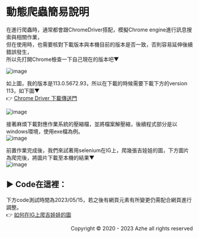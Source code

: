 # 動態爬蟲簡易說明  
在進行爬蟲時，通常都會跟ChromeDriver搭配，模擬Chrome engine進行訊息搜索與相關作業，  
但在使用時，也需要核對下載版本與本機目前的版本是否一致，否則容易延伸後續錯誤發生，  
所以先打開Chrome檢查一下自己現在的版本吧▼  
  
![image](https://github.com/LouisAzhe/selenium-IG/assets/48307578/313cb925-9121-4f31-9000-b7caa68d32e1)
  
如上圖，我的版本是113.0.5672.93，所以在下載的時候需要下載下方的version 113，如下圖▼  
👉 [Chrome Driver 下載傳送門](https://chromedriver.chromium.org/downloads)  
  
![image](https://github.com/LouisAzhe/selenium-IG/assets/48307578/d18c8ccd-ef03-431c-8221-9dd0af166447)
  
接著麻煩下載對應作業系統的壓縮檔，並將檔案解壓縮，後續程式部分是以windows環境，使用exe檔為例。  
![image](https://github.com/LouisAzhe/selenium-IG/assets/48307578/6dd36aff-fec0-4a80-989e-026b2a4d871c)  

前置作業完成後，我們來試著用selenium在IG上，爬幾張吉娃娃的圖，下方圖片為爬完後，將圖片下載至本機的結果▼  
![image](https://github.com/LouisAzhe/selenium-IG/assets/48307578/0b3ae61c-250c-43fa-b4fb-f6993e25d890)  
  
## ▶ Code在這裡：  
下方code測試時間為2023/05/15，若之後有網頁元素有所變更仍需配合網頁進行調整。  
👉 [如何在IG上爬吉娃娃的圖](https://github.com/LouisAzhe/selenium-IG/blob/main/seleniumIG.py)  
  
<p align="right"> Copyright &copy; 2020 - 2023 Azhe all rights reserved </p>
